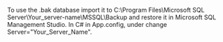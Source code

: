 To use the .bak database import it to C:\Program Files\Microsoft SQL Server\Your_server-name\MSSQL\Backup and restore it in Microsoft SQL Management Studio.
In C# in App.config, under <constructionString> change Server="Your_Server_Name".
